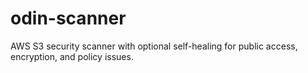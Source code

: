 # odin-scanner
AWS S3 security scanner with optional self-healing for public access, encryption, and policy issues.
